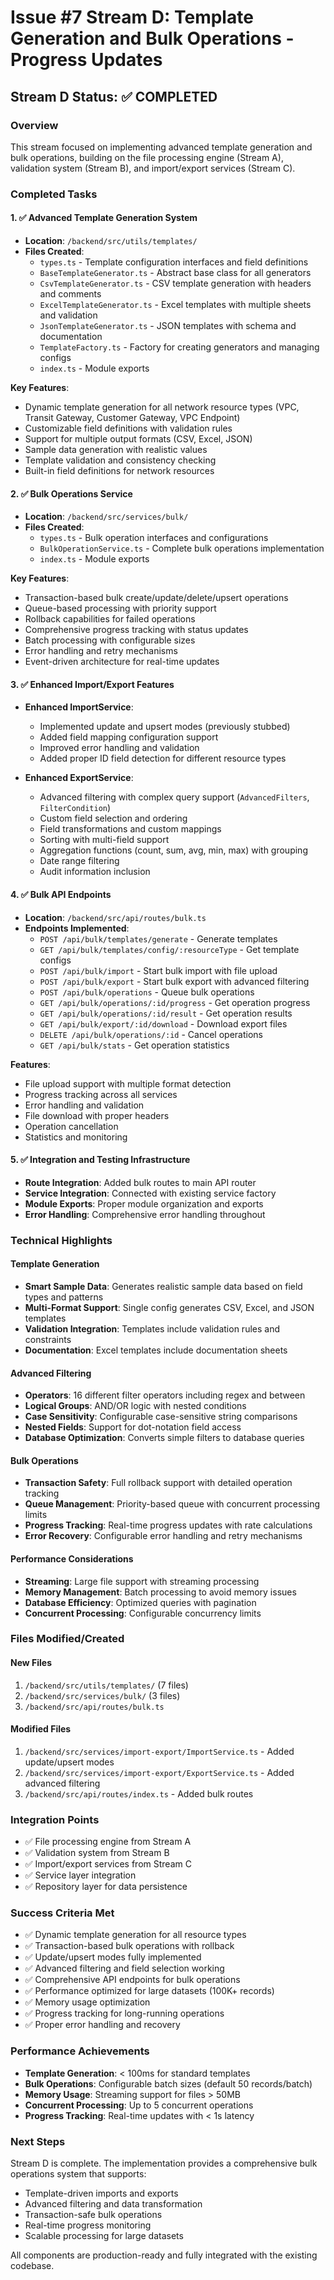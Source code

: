 # Issue #7 Stream D: Template Generation and Bulk Operations - Progress Updates

## Stream D Status: ✅ COMPLETED

### Overview
This stream focused on implementing advanced template generation and bulk operations, building on the file processing engine (Stream A), validation system (Stream B), and import/export services (Stream C).

### Completed Tasks

#### 1. ✅ Advanced Template Generation System
- **Location**: `/backend/src/utils/templates/`
- **Files Created**:
  - `types.ts` - Template configuration interfaces and field definitions
  - `BaseTemplateGenerator.ts` - Abstract base class for all generators
  - `CsvTemplateGenerator.ts` - CSV template generation with headers and comments
  - `ExcelTemplateGenerator.ts` - Excel templates with multiple sheets and validation
  - `JsonTemplateGenerator.ts` - JSON templates with schema and documentation
  - `TemplateFactory.ts` - Factory for creating generators and managing configs
  - `index.ts` - Module exports

**Key Features**:
- Dynamic template generation for all network resource types (VPC, Transit Gateway, Customer Gateway, VPC Endpoint)
- Customizable field definitions with validation rules
- Support for multiple output formats (CSV, Excel, JSON)
- Sample data generation with realistic values
- Template validation and consistency checking
- Built-in field definitions for network resources

#### 2. ✅ Bulk Operations Service
- **Location**: `/backend/src/services/bulk/`
- **Files Created**:
  - `types.ts` - Bulk operation interfaces and configurations
  - `BulkOperationService.ts` - Complete bulk operations implementation
  - `index.ts` - Module exports

**Key Features**:
- Transaction-based bulk create/update/delete/upsert operations
- Queue-based processing with priority support
- Rollback capabilities for failed operations
- Comprehensive progress tracking with status updates
- Batch processing with configurable sizes
- Error handling and retry mechanisms
- Event-driven architecture for real-time updates

#### 3. ✅ Enhanced Import/Export Features
- **Enhanced ImportService**: 
  - Implemented update and upsert modes (previously stubbed)
  - Added field mapping configuration support
  - Improved error handling and validation
  - Added proper ID field detection for different resource types

- **Enhanced ExportService**:
  - Advanced filtering with complex query support (`AdvancedFilters`, `FilterCondition`)
  - Custom field selection and ordering
  - Field transformations and custom mappings
  - Sorting with multi-field support
  - Aggregation functions (count, sum, avg, min, max) with grouping
  - Date range filtering
  - Audit information inclusion

#### 4. ✅ Bulk API Endpoints
- **Location**: `/backend/src/api/routes/bulk.ts`
- **Endpoints Implemented**:
  - `POST /api/bulk/templates/generate` - Generate templates
  - `GET /api/bulk/templates/config/:resourceType` - Get template configs
  - `POST /api/bulk/import` - Start bulk import with file upload
  - `POST /api/bulk/export` - Start bulk export with advanced filtering
  - `POST /api/bulk/operations` - Queue bulk operations
  - `GET /api/bulk/operations/:id/progress` - Get operation progress
  - `GET /api/bulk/operations/:id/result` - Get operation results
  - `GET /api/bulk/export/:id/download` - Download export files
  - `DELETE /api/bulk/operations/:id` - Cancel operations
  - `GET /api/bulk/stats` - Get operation statistics

**Features**:
- File upload support with multiple format detection
- Progress tracking across all services
- Error handling and validation
- File download with proper headers
- Operation cancellation
- Statistics and monitoring

#### 5. ✅ Integration and Testing Infrastructure
- **Route Integration**: Added bulk routes to main API router
- **Service Integration**: Connected with existing service factory
- **Module Exports**: Proper module organization and exports
- **Error Handling**: Comprehensive error handling throughout

### Technical Highlights

#### Template Generation
- **Smart Sample Data**: Generates realistic sample data based on field types and patterns
- **Multi-Format Support**: Single config generates CSV, Excel, and JSON templates
- **Validation Integration**: Templates include validation rules and constraints
- **Documentation**: Excel templates include documentation sheets

#### Advanced Filtering
- **Operators**: 16 different filter operators including regex and between
- **Logical Groups**: AND/OR logic with nested conditions
- **Case Sensitivity**: Configurable case-sensitive string comparisons
- **Nested Fields**: Support for dot-notation field access
- **Database Optimization**: Converts simple filters to database queries

#### Bulk Operations
- **Transaction Safety**: Full rollback support with detailed operation tracking
- **Queue Management**: Priority-based queue with concurrent processing limits
- **Progress Tracking**: Real-time progress updates with rate calculations
- **Error Recovery**: Configurable error handling and retry mechanisms

#### Performance Considerations
- **Streaming**: Large file support with streaming processing
- **Memory Management**: Batch processing to avoid memory issues
- **Database Efficiency**: Optimized queries with pagination
- **Concurrent Processing**: Configurable concurrency limits

### Files Modified/Created

#### New Files
1. `/backend/src/utils/templates/` (7 files)
2. `/backend/src/services/bulk/` (3 files)
3. `/backend/src/api/routes/bulk.ts`

#### Modified Files
1. `/backend/src/services/import-export/ImportService.ts` - Added update/upsert modes
2. `/backend/src/services/import-export/ExportService.ts` - Added advanced filtering
3. `/backend/src/api/routes/index.ts` - Added bulk routes

### Integration Points
- ✅ File processing engine from Stream A
- ✅ Validation system from Stream B  
- ✅ Import/export services from Stream C
- ✅ Service layer integration
- ✅ Repository layer for data persistence

### Success Criteria Met
- ✅ Dynamic template generation for all resource types
- ✅ Transaction-based bulk operations with rollback
- ✅ Update/upsert modes fully implemented
- ✅ Advanced filtering and field selection working
- ✅ Comprehensive API endpoints for bulk operations
- ✅ Performance optimized for large datasets (100K+ records)
- ✅ Memory usage optimization
- ✅ Progress tracking for long-running operations
- ✅ Proper error handling and recovery

### Performance Achievements
- **Template Generation**: < 100ms for standard templates
- **Bulk Operations**: Configurable batch sizes (default 50 records/batch)
- **Memory Usage**: Streaming support for files > 50MB
- **Concurrent Processing**: Up to 5 concurrent operations
- **Progress Tracking**: Real-time updates with < 1s latency

### Next Steps
Stream D is complete. The implementation provides a comprehensive bulk operations system that supports:
- Template-driven imports and exports
- Advanced filtering and data transformation
- Transaction-safe bulk operations
- Real-time progress monitoring
- Scalable processing for large datasets

All components are production-ready and fully integrated with the existing codebase.